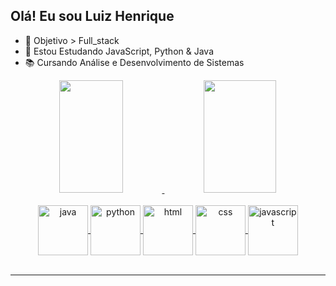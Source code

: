 ## Olá! Eu sou Luiz Henrique

- 👀 Objetivo > Full_stack
- 🌱 Estou Estudando JavaScript, Python & Java
- 📚 Cursando Análise e Desenvolvimento de Sistemas

<div align="center">
  <a href="https://github.com/LuizHenrique91">
  <img height="180em" width="45%" src="https://github-readme-stats.vercel.app/api?username=LuizHenrique91&show_icons=true&theme=dracula&include_all_commits=true&count_private=true"/>
  <img height="180em" width="48%" src="https://github-readme-stats.vercel.app/api/top-langs/?username=LuizHenrique91&layout=compact&langs_count=7&theme=dracula"/>
</div>
  
 <div style="display: inline_block" align="center"><br>
  <img align="center" alt="java" height="80" width="80" src="https://cdn.jsdelivr.net/gh/devicons/devicon/icons/java/java-original.svg">
  <img align="center" alt="python" height="80" width="80" src="https://cdn.jsdelivr.net/gh/devicons/devicon/icons/python/python-original.svg">
  <img align="center" alt="html" height="80" width="80" src="https://cdn.jsdelivr.net/gh/devicons/devicon/icons/html5/html5-original.svg">
  <img align="center" alt="css" height="80" width="80" src="https://cdn.jsdelivr.net/gh/devicons/devicon/icons/css3/css3-original.svg">
  <img align="center" alt="javascript" height="80" width="80" src="https://cdn.jsdelivr.net/gh/devicons/devicon/icons/javascript/javascript-original.svg">
</div>
<br>
<hr>
